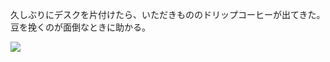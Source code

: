 久しぶりにデスクを片付けたら、いただきもののドリップコーヒーが出てきた。豆を挽くのが面倒なときに助かる。

![](https://photos.old.apkas.net/medium/202405/20240530-142802.webp)
